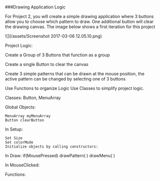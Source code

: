 ###Drawing Application Logic

For Project 2, you will create a simple drawing application where 3 buttons allow you to choose which pattern to draw. One additional button will clear the drawing canvas.  The image below shows a first iteration for this project

![](/assets/Screenshot 2017-03-06 12.05.10.png)

Project Logic:

Create a Group of 3 Buttons that function as a group

Create a single Button to clear the canvas

Create 3 simple patterns that can be drawn at the mouse position, the active pattern can be changed by selecting one of 3 buttons

Use Functions to organize Logic
Use Classes to simplify project logic.

Classes:  Button, MenuArray
    
Global Objects:

    MenuArray myMenuArray
    Button clearButton
    
In Setup:  

    Set Size
    Set colorMode
    Initialize objects by calling constructors:
 
    
In Draw:
    if(MousePressed)
        drawPattern( )
    drawMenu( )
    
In MouseClicked:
    
    
    
    
 Functions:  
 